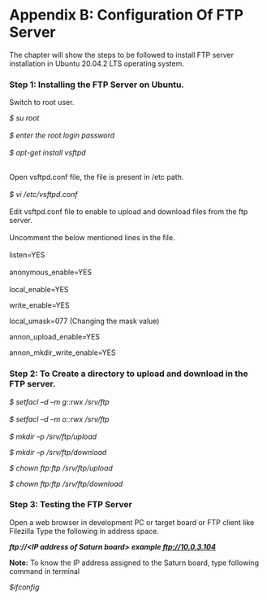 # Appendix B: Configuration Of FTP Server

The chapter will show the steps to be followed to install FTP server installation in Ubuntu 20.04.2 LTS operating system.

### Step 1: Installing the FTP Server on Ubuntu. 

Switch to root user.&#x20;

&#x20;                     _$ su root_ \
\
&#x20;                     _$ enter the root login password_\
\
&#x20;                     _$ apt-get install vsftpd_

\
Open vsftpd.conf file, the file is present in /etc path. \
\
&#x20;                     _$ vi /etc/vsftpd.conf_ \
\
Edit vsftpd.conf file to enable to upload and download files from the ftp server.\
\
&#x20;                     Uncomment the below mentioned lines in the file. \
\
listen=YES\
\
&#x20;                      anonymous\_enable=YES \
\
&#x20;                      local\_enable=YES&#x20;

&#x20;                      write\_enable=YES

&#x20;                      local\_umask=077 (Changing the mask value)&#x20;

&#x20;                      annon\_upload\_enable=YES&#x20;

&#x20;                      annon\_mkdir\_write\_enable=YES

### Step 2: To Create a directory to upload and download in the FTP server.&#x20;

&#x20;                   _$ setfacl –d –m g::rwx /srv/ftp_ \
\
&#x20;                     _$ setfacl –d –m o::rwx /srv/ftp_ \
\
&#x20;                     _$ mkdir –p /srv/ftp/upload_&#x20;

&#x20;                     _$ mkdir –p /srv/ftp/download_ &#x20;

&#x20;                     _$ chown ftp:ftp /srv/ftp/upload_&#x20;

&#x20;                     _$ chown ftp:ftp /srv/ftp/download_

### Step 3: Testing the FTP Server&#x20;

Open a web browser in development PC or target board or FTP client like Filezilla Type the following in address space.&#x20;

&#x20;                       _**ftp://\<IP address of Saturn board>**_                        _**example ftp://10.0.3.104**_

**Note:** To know the IP address assigned to the Saturn board, type following command in terminal

&#x20;                      _$ifconfig_
